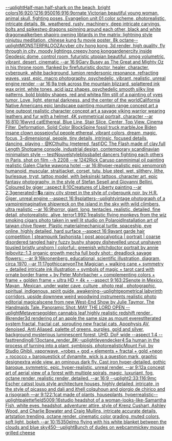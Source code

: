 [--uplight](https://www.ebank.nz/aiartgenerator?category=--uplight)[Half-man half-shark on the beach, bright colors](https://www.ebank.nz/aiartgenerator?category=Half-man%20half-shark%20on%20the%20beach%2C%20bright%20colors)[16:9](https://www.ebank.nz/aiartgenerator?category=16%3A9)[20:12](https://www.ebank.nz/aiartgenerator?category=20%3A12)[16:9](https://www.ebank.nz/aiartgenerator?category=16%3A9)[500](https://www.ebank.nz/aiartgenerator?category=500)[16:9](https://www.ebank.nz/aiartgenerator?category=16%3A9)[16:9](https://www.ebank.nz/aiartgenerator?category=16%3A9)[ornate Victorian  beautiful young woman, animal skull, fighting poses, Evangelion unit 01 color scheme, photorealistic, intricate details, 8k, weathered, rusty, machinery, deep intricate carvings, bolts and spikes](https://www.ebank.nz/aiartgenerator?category=ornate%20Victorian%20%20beautiful%20young%20woman%2C%20animal%20skull%2C%20fighting%20poses%2C%20Evangelion%20unit%2001%20color%20scheme%2C%20photorealistic%2C%20intricate%20details%2C%208k%2C%20weathered%2C%20rusty%2C%20machinery%2C%20deep%20intricate%20carvings%2C%20bolts%20and%20spikes)[two dragons spinning around each other, black and white dragon](https://www.ebank.nz/aiartgenerator?category=two%20dragons%20spinning%20around%20each%20other%2C%20black%20and%20white%20dragon)[walker](https://www.ebank.nz/aiartgenerator?category=walker)[ben shapiro owning libtards in the matrix: lightning style ninjutsu meditation, chinese kung fu movie poster, 8k octane](https://www.ebank.nz/aiartgenerator?category=ben%20shapiro%20owning%20libtards%20in%20the%20matrix%3A%20lightning%20style%20ninjutsu%20meditation%2C%20chinese%20kung%20fu%20movie%20poster%2C%208k%20octane)[--uplight](https://www.ebank.nz/aiartgenerator?category=--uplight)[MONSTERPALOOZA](https://www.ebank.nz/aiartgenerator?category=MONSTERPALOOZA)[cyber city hong kong, 3d render, high quality, fly through in city, moody lightings,creepy,hong kong](https://www.ebank.nz/aiartgenerator?category=cyber%20city%20hong%20kong%2C%203d%20render%2C%20high%20quality%2C%20fly%20through%20in%20city%2C%20moody%20lightings%2Ccreepy%2Chong%20kong)[gardener](https://www.ebank.nz/aiartgenerator?category=gardener)[city inside Geodesic dome, control room, futuristic utopian beautiful, smog volumetric, vibrant, desert, cinematic --ar 16:9](https://www.ebank.nz/aiartgenerator?category=city%20inside%20Geodesic%20dome%2C%20control%20room%2C%20futuristic%20utopian%20beautiful%2C%20smog%20volumetric%2C%20vibrant%2C%20desert%2C%20cinematic%20--ar%2016%3A9)[Gary Busey as The Great and Mighty Oz in his throne room, flanked by fire](https://www.ebank.nz/aiartgenerator?category=Gary%20Busey%20as%20The%20Great%20and%20Mighty%20Oz%20in%20his%20throne%20room%2C%20flanked%20by%20fire)[futuristic doctor, healer, character, cyberpunk, white background, lumion render](https://www.ebank.nz/aiartgenerator?category=futuristic%20doctor%2C%20healer%2C%20character%2C%20cyberpunk%2C%20white%20background%2C%20lumion%20render)[sonic resonance, refracting waves, vast, epic, macro photography, psychedelic, vibrant, realistic, unreal engine render --ar 16:9](https://www.ebank.nz/aiartgenerator?category=sonic%20resonance%2C%20refracting%20waves%2C%20vast%2C%20epic%2C%20macro%20photography%2C%20psychedelic%2C%20vibrant%2C%20realistic%2C%20unreal%20engine%20render%20--ar%2016%3A9)[a trek across the mountain blizzard, splattered ink wax print, white tones, acid jazz shapes, psychedelic smooth silky line patterns, bold blobby shapes, red and white](https://www.ebank.nz/aiartgenerator?category=a%20trek%20across%20the%20mountain%20blizzard%2C%20splattered%20ink%20wax%20print%2C%20white%20tones%2C%20acid%20jazz%20shapes%2C%20psychedelic%20smooth%20silky%20line%20patterns%2C%20bold%20blobby%20shapes%2C%20red%20and%20white)[a film still of a painting of yves tumor. Love, light, eternal darkness, and the center of the world](https://www.ebank.nz/aiartgenerator?category=a%20film%20still%20of%20a%20painting%20of%20yves%20tumor.%20Love%2C%20light%2C%20eternal%20darkness%2C%20and%20the%20center%20of%20the%20world)[California Native Americans epic landscape painting mountain range concept art a lone outpost realistic character concept art a savage viking warrior wearing leathers and fur with a helmet, 4K symmetrical portrait, character --ar 16:8](https://www.ebank.nz/aiartgenerator?category=California%20Native%20Americans%20epic%20landscape%20painting%20mountain%20range%20concept%20art%20a%20lone%20outpost%20realistic%20character%20concept%20art%20a%20savage%20viking%20warrior%20wearing%20leathers%20and%20fur%20with%20a%20helmet%2C%204K%20symmetrical%20portrait%2C%20character%20--ar%2016%3A8)[10:16](https://www.ebank.nz/aiartgenerator?category=10%3A16)[wyrd cat](https://www.ebank.nz/aiartgenerator?category=wyrd%20cat)[Ethereal, Blue Line, Stair Slice, Center, Top View, Cinema Filter, Deformation, Solid Color Block](https://www.ebank.nz/aiartgenerator?category=Ethereal%2C%20Blue%20Line%2C%20Stair%20Slice%2C%20Center%2C%20Top%20View%2C%20Cinema%20Filter%2C%20Deformation%2C%20Solid%20Color%20Block)[Spine fossil truck,marble](https://www.ebank.nz/aiartgenerator?category=Spine%20fossil%20truck%2Cmarble)[Joe Biden insane clown posse](https://www.ebank.nz/aiartgenerator?category=Joe%20Biden%20insane%20clown%20posse)[joyful people ethereal, vibrant colors, dream, magic, focus, 3-dimensional, people, tiny details, intrinsic, focused details, dancing, playing - @KCthulhu (metered, fast)](https://www.ebank.nz/aiartgenerator?category=joyful%20people%20ethereal%2C%20vibrant%20colors%2C%20dream%2C%20magic%2C%20focus%2C%203-dimensional%2C%20people%2C%20tiny%20details%2C%20intrinsic%2C%20focused%20details%2C%20dancing%2C%20playing%20-%20%40KCthulhu%20%28metered%2C%20fast%29)[DC The Flash,made of clay,full Length Shot](https://www.ebank.nz/aiartgenerator?category=DC%20The%20Flash%2Cmade%20of%20clay%2Cfull%20Length%20Shot)[game console, industrial design, contemporary scandinavian minimalism style -- test](https://www.ebank.nz/aiartgenerator?category=game%20console%2C%20industrial%20design%2C%20contemporary%20scandinavian%20minimalism%20style%20--%20test)[Nouvel](https://www.ebank.nz/aiartgenerator?category=Nouvel)[style](https://www.ebank.nz/aiartgenerator?category=style)[bliss](https://www.ebank.nz/aiartgenerator?category=bliss)[ballet dancers fighting each others in Paris, shot on film --h 2208 --w 1242](https://www.ebank.nz/aiartgenerator?category=ballet%20dancers%20fighting%20each%20others%20in%20Paris%2C%20shot%20on%20film%20--h%202208%20--w%201242)[Rick Caruso can](https://www.ebank.nz/aiartgenerator?category=Rick%20Caruso%20can)[minimal oil painting realistic Galen Clarke wawona hotel --ar 16:8](https://www.ebank.nz/aiartgenerator?category=minimal%20oil%20painting%20realistic%20Galen%20Clarke%20wawona%20hotel%20--ar%2016%3A8)[hyper-realistic epic xenomorph humanoid, muscular, straitjacket, corset, tutu, blue steel, wet, slithery, lithe, burlesque, tryst, tattoo model, with beksinski tattoos, character art, epic fantasy photography, in the style of Stefan Sesell and Giovanni Bellini.  Coloured by giger ::aspect 8:10](https://www.ebank.nz/aiartgenerator?category=hyper-realistic%20epic%20xenomorph%20humanoid%2C%20muscular%2C%20straitjacket%2C%20corset%2C%20tutu%2C%20blue%20steel%2C%20wet%2C%20slithery%2C%20lithe%2C%20burlesque%2C%20tryst%2C%20tattoo%20model%2C%20with%20beksinski%20tattoos%2C%20character%20art%2C%20epic%20fantasy%20photography%2C%20in%20the%20style%20of%20Stefan%20Sesell%20and%20Giovanni%20Bellini.%20%20Coloured%20by%20giger%20%3A%3Aaspect%208%3A10)[Creatures of Liberty painting --ar 2:3](https://www.ebank.nz/aiartgenerator?category=Creatures%20of%20Liberty%20painting%20--ar%202%3A3)[](https://www.ebank.nz/aiartgenerator?category=)[generated](https://www.ebank.nz/aiartgenerator?category=generated)[♾💲](https://www.ebank.nz/aiartgenerator?category=%E2%99%BE%F0%9F%92%B2)[a rainy city street in the style of cyberpunk noir, by H.R. Giger, unreal engine --aspect 16:9](https://www.ebank.nz/aiartgenerator?category=a%20rainy%20city%20street%20in%20the%20style%20of%20cyberpunk%20noir%2C%20by%20H.R.%20Giger%2C%20unreal%20engine%20--aspect%2016%3A9)[splatters](https://www.ebank.nz/aiartgenerator?category=splatters)[--uplight](https://www.ebank.nz/aiartgenerator?category=--uplight)[vintage photograph of a vampire](https://www.ebank.nz/aiartgenerator?category=vintage%20photograph%20of%20a%20vampire)[imaginative shipwreck on the island in the sky with wild climbers, ultra realistic --ar 16:9](https://www.ebank.nz/aiartgenerator?category=imaginative%20shipwreck%20on%20the%20island%20in%20the%20sky%20with%20wild%20climbers%2C%20ultra%20realistic%20--ar%2016%3A9)[horror, giant, long, tentacles, realistic, detailed, fine detail, photorealistic, alive, terror](https://www.ebank.nz/aiartgenerator?category=horror%2C%20giant%2C%20long%2C%20tentacles%2C%20realistic%2C%20detailed%2C%20fine%20detail%2C%20photorealistic%2C%20alive%2C%20terror)[1.99](https://www.ebank.nz/aiartgenerator?category=1.99)[2:1](https://www.ebank.nz/aiartgenerator?category=2%3A1)[realistic flying monkeys from the wiz smoking cigars photo taken in well lit studio on Polaroid](https://www.ebank.nz/aiartgenerator?category=realistic%20flying%20monkeys%20from%20the%20wiz%20smoking%20cigars%20photo%20taken%20in%20well%20lit%20studio%20on%20Polaroid)[Installation art of taiwan chive flower, Plastic material](https://www.ebank.nz/aiartgenerator?category=Installation%20art%20of%20taiwan%20chive%20flower%2C%20Plastic%20material)[mechanical turtle, spaceship, eve online, highly detailed, hard surface --aspect 16:9](https://www.ebank.nz/aiartgenerator?category=mechanical%20turtle%2C%20spaceship%2C%20eve%20online%2C%20highly%20detailed%2C%20hard%20surface%20--aspect%2016%3A9)[avant garde hair competition | steampunk fashonista | post apocalyptica | portrait | coarse disordered tangled hairy fuzzy bushy shaggy dishevelled uncut unshaven tousled bristly unshorn | colorful:: greenish witchdoctor portrait by annie leibovitz::1.3 organic growth mecha full body shot:: dreadlock savage flowers::  --ar 9:16](https://www.ebank.nz/aiartgenerator?category=avant%20garde%20hair%20competition%20%7C%20steampunk%20fashonista%20%7C%20post%20apocalyptica%20%7C%20portrait%20%7C%20coarse%20disordered%20tangled%20hairy%20fuzzy%20bushy%20shaggy%20dishevelled%20uncut%20unshaven%20tousled%20bristly%20unshorn%20%7C%20colorful%3A%3A%20greenish%20witchdoctor%20portrait%20by%20annie%20leibovitz%3A%3A1.3%20organic%20growth%20mecha%20full%20body%20shot%3A%3A%20dreadlock%20savage%20flowers%3A%3A%20%20--ar%209%3A16)[kronenberg, educational, scientific illustration, diagram, circa 1970 --ar 11:17](https://www.ebank.nz/aiartgenerator?category=kronenberg%2C%20educational%2C%20scientific%20illustration%2C%20diagram%2C%20circa%201970%20--ar%2011%3A17)[gothic](https://www.ebank.nz/aiartgenerator?category=gothic)[canyon](https://www.ebank.nz/aiartgenerator?category=canyon)[The Magician + walking cane + symmetry + detailed intricate ink illustration + symbols of magic + tarot card with ornate border frame + by Peter Mohrbacher + complementing colors + frame + golden frame + ultra HD + 4k + --aspect 9:16](https://www.ebank.nz/aiartgenerator?category=The%20Magician%20%2B%20walking%20cane%20%2B%20symmetry%20%2B%20detailed%20intricate%20ink%20illustration%20%2B%20symbols%20of%20magic%20%2B%20tarot%20card%20with%20ornate%20border%20frame%20%2B%20by%20Peter%20Mohrbacher%20%2B%20complementing%20colors%20%2B%20frame%20%2B%20golden%20frame%20%2B%20ultra%20HD%20%2B%204k%20%2B%20--aspect%209%3A16)[3:2](https://www.ebank.nz/aiartgenerator?category=3%3A2)[Senote in Mexico, Mayan , Mexican, under water cave, culture , photo real , photographic, spiritual, indigenous, spirit guide, awakening](https://www.ebank.nz/aiartgenerator?category=Senote%20in%20Mexico%2C%20Mayan%20%2C%20Mexican%2C%20under%20water%20cave%2C%20culture%20%2C%20photo%20real%20%2C%20photographic%2C%20spiritual%2C%20indigenous%2C%20spirit%20guide%2C%20awakening)[--uplight](https://www.ebank.nz/aiartgenerator?category=--uplight)[geometrical labyrinth corridors, upside down](https://www.ebank.nz/aiartgenerator?category=geometrical%20labyrinth%20corridors%2C%20upside%20down)[new weird woodwind instruments  realistic photo editorial magical](https://www.ebank.nz/aiartgenerator?category=new%20weird%20woodwind%20instruments%20%20realistic%20photo%20editorial%20magical)[scene from new West-End Show by Julie Taymor.  The Handmaids Tale. Panoramic Shot: MAY THE LORD OPEN --uplight](https://www.ebank.nz/aiartgenerator?category=scene%20from%20new%20West-End%20Show%20by%20Julie%20Taymor.%20%20The%20Handmaids%20Tale.%20Panoramic%20Shot%3A%20MAY%20THE%20LORD%20OPEN%20--uplight)[Metaverse](https://www.ebank.nz/aiartgenerator?category=Metaverse)[golden cannabis leaf,highly realistic redshift render , 8k](https://www.ebank.nz/aiartgenerator?category=golden%20cannabis%20leaf%2Chighly%20realistic%20redshift%20render%20%2C%208k)[render](https://www.ebank.nz/aiartgenerator?category=render)[3d rendering of an apple the same size as mount everest](https://www.ebank.nz/aiartgenerator?category=3d%20rendering%20of%20an%20apple%20the%20same%20size%20as%20mount%20everest)[Iterated system fractal, fractal cat, sprouting new fractal cats, Apophysis AV, denoised, Anti Aliased, palette of greens, purples, gold and silver, background mysterious luminescent forest, UHD, DoF wide --aspect 1:4 --fast](https://www.ebank.nz/aiartgenerator?category=Iterated%20system%20fractal%2C%20fractal%20cat%2C%20sprouting%20new%20fractal%20cats%2C%20Apophysis%20AV%2C%20denoised%2C%20Anti%20Aliased%2C%20palette%20of%20greens%2C%20purples%2C%20gold%20and%20silver%2C%20background%20mysterious%20luminescent%20forest%2C%20UHD%2C%20DoF%20wide%20--aspect%201%3A4%20--fast)[trending](https://www.ebank.nz/aiartgenerator?category=trending)[8:13](https://www.ebank.nz/aiartgenerator?category=8%3A13)[octane_render_8K](https://www.ebank.nz/aiartgenerator?category=octane_render_8K)[--uplight](https://www.ebank.nz/aiartgenerator?category=--uplight)[leyendecker](https://www.ebank.nz/aiartgenerator?category=leyendecker)[4:5](https://www.ebank.nz/aiartgenerator?category=4%3A5)[a human in the process of turning into a plant, symbiosis, photorealistic](https://www.ebank.nz/aiartgenerator?category=a%20human%20in%20the%20process%20of%20turning%20into%20a%20plant%2C%20symbiosis%2C%20photorealistic)[Mount Fuji, by Studio Ghibli, vaporwave, +robes + god + elements + fractal + gold +neon + rococco + baroque](https://www.ebank.nz/aiartgenerator?category=Mount%20Fuji%2C%20by%20Studio%20Ghibli%2C%20vaporwave%2C%20%2Brobes%20%2B%20god%20%2B%20elements%20%2B%20fractal%20%2B%20gold%20%2Bneon%20%2B%20rococco%20%2B%20baroque)[stick of dynamite, wick is a question mark, graphic design](https://www.ebank.nz/aiartgenerator?category=stick%20of%20dynamite%2C%20wick%20is%20a%20question%20mark%2C%20graphic%20design)[extra wide view. an ominous dark fly. Cast iron hyper-detailed. gothic baroque. symmetric. epic. hyper-realistic. unreal render. --ar 9:12](https://www.ebank.nz/aiartgenerator?category=extra%20wide%20view.%20an%20ominous%20dark%20fly.%20Cast%20iron%20hyper-detailed.%20gothic%20baroque.%20symmetric.%20epic.%20hyper-realistic.%20unreal%20render.%20--ar%209%3A12)[a concept art of aerial view of a forest with multiple spirals, magic, luxuriant, fog, octane render, realistic render, detailed. --ar 16:9 --uplight](https://www.ebank.nz/aiartgenerator?category=a%20concept%20art%20of%20aerial%20view%20of%20a%20forest%20with%20multiple%20spirals%2C%20magic%2C%20luxuriant%2C%20fog%2C%20octane%20render%2C%20realistic%20render%2C%20detailed.%20--ar%2016%3A9%20--uplight)[2:3](https://www.ebank.nz/aiartgenerator?category=2%3A3)[3:1](https://www.ebank.nz/aiartgenerator?category=3%3A1)[16:9](https://www.ebank.nz/aiartgenerator?category=16%3A9)[mc Escher cats](https://www.ebank.nz/aiartgenerator?category=mc%20Escher%20cats)[st louis style architecture houses, highly detailed, intricate, in the style of picasso and dali and ithell colquhoun and giorgio de chirico and a risograph —ar 9:12](https://www.ebank.nz/aiartgenerator?category=st%20louis%20style%20architecture%20houses%2C%20highly%20detailed%2C%20intricate%2C%20in%20the%20style%20of%20picasso%20and%20dali%20and%20ithell%20colquhoun%20and%20giorgio%20de%20chirico%20and%20a%20risograph%20%E2%80%94ar%209%3A12)[2:1](https://www.ebank.nz/aiartgenerator?category=2%3A1)[cat made of plants, houseplants, hyperrealistic](https://www.ebank.nz/aiartgenerator?category=cat%20made%20of%20plants%2C%20houseplants%2C%20hyperrealistic)[--uplight](https://www.ebank.nz/aiartgenerator?category=--uplight)[palette](https://www.ebank.nz/aiartgenerator?category=palette)[field](https://www.ebank.nz/aiartgenerator?category=field)[500](https://www.ebank.nz/aiartgenerator?category=500)[9:16](https://www.ebank.nz/aiartgenerator?category=9%3A16)[studio headshot of a woman-looks-like-Samantha Fish, white eyes, headshot, adventurer attire, style of Krenz Cushart, Ashley Wood, and Charlie Bowater and Craig Mullins, intricate accurate details, artstation trending, octane render, cinematic color grading, muted colors, soft light, bokeh --ar 10:15](https://www.ebank.nz/aiartgenerator?category=studio%20headshot%20of%20a%20woman-looks-like-Samantha%20Fish%2C%20white%20eyes%2C%20headshot%2C%20adventurer%20attire%2C%20style%20of%20Krenz%20Cushart%2C%20Ashley%20Wood%2C%20and%20Charlie%20Bowater%20and%20Craig%20Mullins%2C%20intricate%20accurate%20details%2C%20artstation%20trending%2C%20octane%20render%2C%20cinematic%20color%20grading%2C%20muted%20colors%2C%20soft%20light%2C%20bokeh%20--ar%2010%3A15)[350](https://www.ebank.nz/aiartgenerator?category=350)[](https://www.ebank.nz/aiartgenerator?category=)[elmo flying with his white blanket between the clouds and blue sky](https://www.ebank.nz/aiartgenerator?category=elmo%20flying%20with%20his%20white%20blanket%20between%20the%20clouds%20and%20blue%20sky)[450](https://www.ebank.nz/aiartgenerator?category=450)[--uplight](https://www.ebank.nz/aiartgenerator?category=--uplight)[Bunch of dudes on webcam](https://www.ebank.nz/aiartgenerator?category=Bunch%20of%20dudes%20on%20webcam)[mickey mouse grilled cheese](https://www.ebank.nz/aiartgenerator?category=mickey%20mouse%20grilled%20cheese)